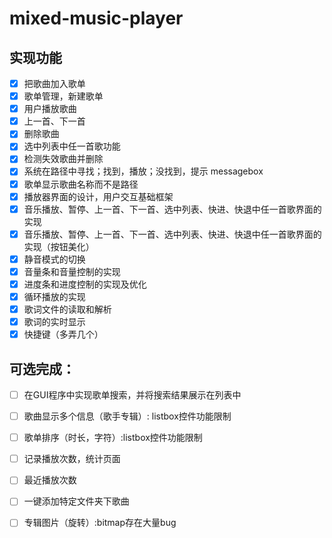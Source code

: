 # mixed-music-player

## 实现功能

- [x] 把歌曲加入歌单
- [x] 歌单管理，新建歌单
- [x] 用户播放歌曲
- [x] 上一首、下一首
- [x] 删除歌曲
- [x] 选中列表中任一首歌功能
- [x] 检测失效歌曲并删除
- [x] 系统在路径中寻找；找到，播放；没找到，提示 messagebox
- [x] 歌单显示歌曲名称而不是路径
- [x] 播放器界面的设计，用户交互基础框架
- [x] 音乐播放、暂停、上一首、下一首、选中列表、快进、快退中任一首歌界面的实现
- [x] 音乐播放、暂停、上一首、下一首、选中列表、快进、快退中任一首歌界面的实现（按钮美化）
- [x] 静音模式的切换
- [x] 音量条和音量控制的实现
- [x] 进度条和进度控制的实现及优化
- [x] 循环播放的实现
- [x] 歌词文件的读取和解析
- [x] 歌词的实时显示
- [x] 快捷键（多弄几个）

可选完成：
---
- [ ] 在GUI程序中实现歌单搜索，并将搜索结果展示在列表中
- [ ] 歌曲显示多个信息（歌手专辑）: listbox控件功能限制
- [ ] 歌单排序（时长，字符）:listbox控件功能限制
- [ ] 记录播放次数，统计页面
- [ ] 最近播放次数
- [ ] 一键添加特定文件夹下歌曲
- [ ] 专辑图片（旋转）:bitmap存在大量bug

